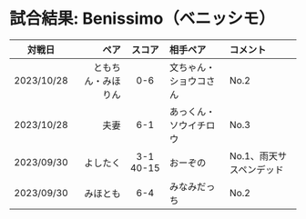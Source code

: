 # 試合結果: Benissimo（ベニッシモ） 

| 対戦日 | ペア | スコア | 相手ペア | コメント |
| :---: | ----: | :---: | :---- | :---- |
| 2023/10/28 | ともちん・みほりん | 0-6 | 文ちゃん・ショウコさん | No.2 |
| 2023/10/28 | 夫妻 | 6-1 | あっくん・ソウイチロウ | No.3 |
| 2023/09/30 | よしたく | 3-1 40-15 | おーぞの | No.1、雨天サスペンデッド |
| 2023/09/30 | みほとも | 6-4 | みなみだっち | No.2 |
